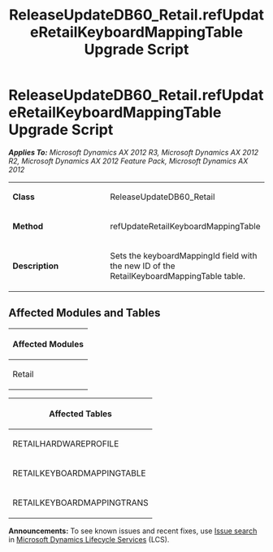 ﻿---
title: ReleaseUpdateDB60_Retail.refUpdateRetailKeyboardMappingTable Upgrade Script
TOCTitle: ReleaseUpdateDB60_Retail.refUpdateRetailKeyboardMappingTable Upgrade Script
ms:assetid: f4c3939d-a177-0320-1127-6bd0380c134a
ms:mtpsurl: https://msdn.microsoft.com/en-us/library/JJ737523(v=AX.60)
ms:contentKeyID: 49712217
ms.date: 05/18/2015
mtps_version: v=AX.60
---

# ReleaseUpdateDB60\_Retail.refUpdateRetailKeyboardMappingTable Upgrade Script 


_**Applies To:** Microsoft Dynamics AX 2012 R3, Microsoft Dynamics AX 2012 R2, Microsoft Dynamics AX 2012 Feature Pack, Microsoft Dynamics AX 2012_

<table>
<colgroup>
<col style="width: 50%" />
<col style="width: 50%" />
</colgroup>
<tbody>
<tr class="odd">
<td><p><strong>Class</strong></p></td>
<td><p>ReleaseUpdateDB60_Retail</p></td>
</tr>
<tr class="even">
<td><p><strong>Method</strong></p></td>
<td><p>refUpdateRetailKeyboardMappingTable</p></td>
</tr>
<tr class="odd">
<td><p><strong>Description</strong></p></td>
<td><p>Sets the keyboardMappingId field with the new ID of the RetailKeyboardMappingTable table.</p></td>
</tr>
</tbody>
</table>


## Affected Modules and Tables

<table>
<colgroup>
<col style="width: 100%" />
</colgroup>
<thead>
<tr class="header">
<th><p>Affected Modules</p></th>
</tr>
</thead>
<tbody>
<tr class="odd">
<td><p>Retail</p></td>
</tr>
</tbody>
</table>


<table>
<colgroup>
<col style="width: 100%" />
</colgroup>
<thead>
<tr class="header">
<th><p>Affected Tables</p></th>
</tr>
</thead>
<tbody>
<tr class="odd">
<td><p>RETAILHARDWAREPROFILE</p></td>
</tr>
<tr class="even">
<td><p>RETAILKEYBOARDMAPPINGTABLE</p></td>
</tr>
<tr class="odd">
<td><p>RETAILKEYBOARDMAPPINGTRANS</p></td>
</tr>
</tbody>
</table>

  
**Announcements:** To see known issues and recent fixes, use [Issue search](http://go.microsoft.com/fwlink/?linkid=389258) in [Microsoft Dynamics Lifecycle Services](http://go.microsoft.com/fwlink/?linkid=306505) (LCS).

